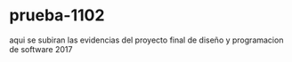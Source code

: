 # prueba-1102
aqui se subiran las evidencias del proyecto final de diseño y programacion de software 2017
